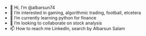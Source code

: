 - 👋 Hi, I’m @albarsun74
- 👀 I’m interested in gaming, algorithmic trading, football, etcetera
- 🌱 I’m currently learning python for finance
- 💞️ I’m looking to collaborate on stock analysis
- 📫 How to reach me LinkedIn, search by Albarsun Salam

<!---
albarsun74/albarsun74 is a ✨ special ✨ repository because its `README.md` (this file) appears on your GitHub profile.
You can click the Preview link to take a look at your changes.
--->
